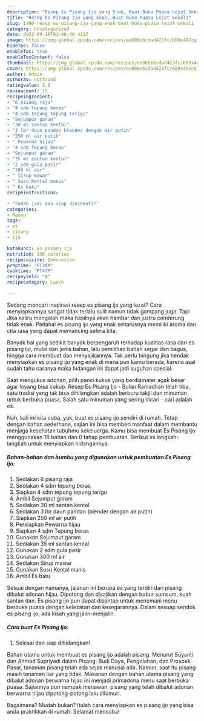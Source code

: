 ```yaml
---
description: "Resep Es Pisang Ijo yang Enak, Buat Buka Puasa Lezat Sekali"
title: "Resep Es Pisang Ijo yang Enak, Buat Buka Puasa Lezat Sekali"
slug: 1400-resep-es-pisang-ijo-yang-enak-buat-buka-puasa-lezat-sekali
category: Uncategorized
date: 2022-09-16T01:46:40.411Z
image: https://img-global.cpcdn.com/recipes/ea006e6cdad423fc/680x482cq70/es-pisang-ijo-foto-resep-utama.jpg
hideToc: false
enableToc: true
enableTocContent: false
thumbnail: https://img-global.cpcdn.com/recipes/ea006e6cdad423fc/680x482cq70/es-pisang-ijo-foto-resep-utama.jpg
cover: https://img-global.cpcdn.com/recipes/ea006e6cdad423fc/680x482cq70/es-pisang-ijo-foto-resep-utama.jpg
author: Admin
authorAv: notfound
ratingvalue: 3.8
reviewcount: 15
recipeingredient:
- "6 pisang raja"
- "4 sdm tepung beras"
- "4 sdm tepung tepung terigu"
- "Sejumput garam"
- "30 ml santan kental"
- "3 lbr daun pandan blender dengan air putih"
- "250 ml air putih"
- " Pewarna hijau"
- "4 sdm Tepung beras"
- "Sejumput garam"
- "35 ml santan kental"
- "2 sdm gula pasir"
- "300 ml air"
- " Sirup mawar"
- " Susu Kental manis"
- " Es batu"
recipeinstructions:

- "Sudah jadi dan siap dinikmati!"
categories:
- Resep
tags:
- es
- pisang
- ijo

katakunci: es pisang ijo 
nutrition: 130 calories
recipecuisine: Indonesian
preptime: "PT38M"
cooktime: "PT47M"
recipeyield: "4"
recipecategory: Lunch

---
```



Sedang mencari inspirasi resep es pisang ijo yang lezat? Cara menyiapkannya sangat tidak terlalu sulit namun tidak gampang juga. Tapi Jika keliru mengolah maka hasilnya akan hambar dan justru cenderung tidak enak. Padahal es pisang ijo yang enak seharusnya memiliki aroma dan cita rasa yang dapat memancing selera kita.


Banyak hal yang sedikit banyak berpengaruh terhadap kualitas rasa dari es pisang ijo, mulai dari jenis bahan, lalu pemilihan bahan segar dan bagus, hingga cara membuat dan menyajikannya. Tak perlu bingung jika hendak menyiapkan es pisang ijo yang enak di mana pun kamu berada, karena asal sudah tahu caranya maka hidangan ini dapat jadi suguhan spesial.

Saat mengukus adonan, pilih panci kukus yang berdiamater agak besar agar loyang bisa cukup. Resep Es Pisang Ijo - Bulan Ramadhan telah tiba, satu tradisi yang tak bisa dihilangkan adalah berburu takjil dan minuman untuk berbuka puasa. Salah satu minuman yang sering dicari - cari adalah es.


Nah, kali ini kita coba, yuk, buat es pisang ijo sendiri di rumah. Tetap dengan bahan sederhana, sajian ini bisa memberi manfaat dalam membantu menjaga kesehatan tubuhmu sekeluarga. Kamu bisa membuat Es Pisang Ijo menggunakan 16 bahan dan 0 tahap pembuatan. Berikut ini langkah-langkah untuk menyiapkan hidangannya.

<!--inarticleads1-->

##### Bahan-bahan dan bumbu yang digunakan untuk pembuatan Es Pisang Ijo:

1. Sediakan 6 pisang raja
1. Sediakan 4 sdm tepung beras
1. Siapkan 4 sdm tepung tepung terigu
1. Ambil Sejumput garam
1. Sediakan 30 ml santan kental
1. Sediakan 3 lbr daun pandan (blender dengan air putih)
1. Siapkan 250 ml air putih
1. Persiapkan  Pewarna hijau
1. Siapkan 4 sdm Tepung beras
1. Gunakan Sejumput garam
1. Sediakan 35 ml santan kental
1. Gunakan 2 sdm gula pasir
1. Gunakan 300 ml air
1. Sediakan  Sirup mawar
1. Gunakan  Susu Kental manis
1. Ambil  Es batu


Sesuai dengan namanya, jajanan ini berupa es yang terdiri dari pisang dibalut adonan hijau. Dipotong dan disajikan dengan bubur sumsum, kuah santan dan. Es pisang ijo pun dapat disantap untuk menemani menu berbuka puasa dengan kelezatan dan kesegarannya. Dalam sesuap sendok es pisang ijo, ada kisah yang jalin-menjalin. 

<!--inarticleads2-->

##### Cara buat Es Pisang Ijo:


1. Selesai dan siap dihidangkan!

Bahan utama untuk membuat es pisang ijo adalah pisang. Menurut Suyanti dan Ahmad Supriyadi dalam Pisang: Budi Daya, Pengolahan, dan Prospek Pasar, tanaman pisang telah ada sejak manusia ada. Namun, saat itu pisang masih tanaman liar yang tidak. Makanan dengan bahan utama pisang yang dibalut adonan berwarna hijau ini menjadi primadona menu saat berbuka puasa. Sajiannya pun nampak menawan, pisang yang telah dibalut adonan berwarna hijau dipotong-potong lalu dilumuri. 

Bagaimana? Mudah bukan? Itulah cara menyiapkan es pisang ijo yang bisa anda praktikkan di rumah. Selamat mencoba!
